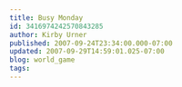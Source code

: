```yaml
---
title: Busy Monday
id: 3416974242570843285
author: Kirby Urner
published: 2007-09-24T23:34:00.000-07:00
updated: 2007-09-29T14:59:01.025-07:00
blog: world_game
tags: 
---
```


